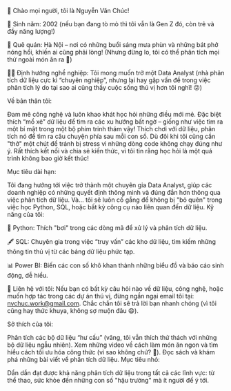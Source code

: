 
👋 Chào mọi người, tôi là Nguyễn Văn Chúc!

🎂 Sinh năm: 2002 (nếu bạn đang tò mò thì tôi vẫn là Gen Z đó, còn trẻ và đầy năng lượng!)

📍 Quê quán: Hà Nội – nơi có những buổi sáng mưa phùn và những bát phở nóng hổi, khiến ai cũng phải lòng! (Nhưng đừng lo, tôi có thể phân tích mọi thứ ngoài món ăn ra 🤣)

🧑‍💻 Định hướng nghề nghiệp: Tôi mong muốn trở một Data Analyst (nhà phân tích dữ liệu cực kì “chuyên nghiệp”, nhưng lại hay gặp vấn đề trong việc phân tích lý do tại sao ai cũng thấy cuộc sống thú vị hơn tôi nghĩ! 😜)

Về bản thân tôi:

Đam mê công nghệ và luôn khao khát học hỏi những điều mới mẻ. Đặc biệt thích “mổ xẻ” dữ liệu để tìm ra các xu hướng bất ngờ – giống như việc tìm ra một bí mật trong một bộ phim trinh thám vậy!
Thích chơi với dữ liệu, phân tích nó để tìm ra câu chuyện phía sau mỗi con số. Dù đôi khi tôi cũng cần "thở" một chút để tránh bị stress vì những dòng code không chạy đúng như ý.
Rất thích kết nối và chia sẻ kiến thức, vì tôi tin rằng học hỏi là một quá trình không bao giờ kết thúc!

Mục tiêu dài hạn:

Tôi đang hướng tới việc trở thành một chuyên gia Data Analyst, giúp các doanh nghiệp có những quyết định thông minh và đúng đắn hơn thông qua việc phân tích dữ liệu.
Và... tôi sẽ luôn cố gắng để không bị "bỏ quên" trong việc học Python, SQL, hoặc bất kỳ công cụ nào liên quan đến dữ liệu.
Kỹ năng của tôi:

🐍 Python: Thích "bơi" trong các dòng mã để xử lý và phân tích dữ liệu.

🖋️ SQL: Chuyên gia trong việc “truy vấn” các kho dữ liệu, tìm kiếm những thông tin thú vị từ các bảng dữ liệu phức tạp.

📊 Power BI: Biến các con số khô khan thành những biểu đồ và báo cáo sinh động, dễ hiểu.

📧 Liên hệ với tôi: Nếu bạn có bất kỳ câu hỏi nào về dữ liệu, công nghệ, hoặc muốn hợp tác trong các dự án thú vị, đừng ngần ngại email tôi tại: nvchuc.work@gmail.com. Chắc chắn tôi sẽ trả lời bạn nhanh chóng (vì tôi cũng hay thức khuya, không sợ muộn đâu 😄).

Sở thích của tôi:

Phân tích các bộ dữ liệu “hư cấu” (vâng, tôi vẫn thích thử thách với những bộ dữ liệu ngẫu nhiên).
Xem những video về cách làm món ăn ngon và tìm hiểu cách tối ưu hóa công thức (vì sao không chứ? 🤔).
Đọc sách và khám phá những bài viết về phân tích dữ liệu.
Mục tiêu nhỏ:

Dần dần đạt được khả năng phân tích dữ liệu trong tất cả các lĩnh vực: từ thể thao, sức khỏe đến những con số "hậu trường" mà ít người để ý tới.

